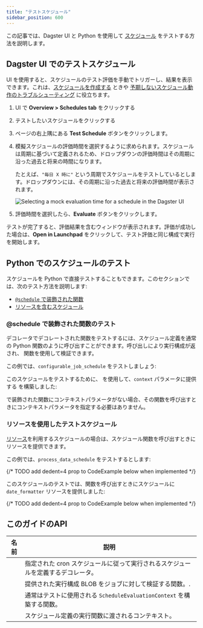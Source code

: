 ```yaml
---
title: "テストスケジュール"
sidebar_position: 600
---
```


この記事では、Dagster UI と Python を使用して [スケジュール](index.md) をテストする方法を説明します。

## Dagster UI でのテストスケジュール

UI を使用すると、スケジュールのテスト評価を手動でトリガーし、結果を表示できます。これは、[スケジュールを作成する](スケジュールの定義) ときや [予期しないスケジュール動作のトラブルシューティング](スケジュールのトラブルシューティング) に役立ちます。

1. UI で **Overview > Schedules tab** をクリックする

2. テストしたいスケジュールをクリックする

3. ページの右上隅にある **Test Schedule** ボタンをクリックします。

4. 模擬スケジュールの評価時間を選択するように求められます。スケジュールは周期に基づいて定義されるため、ドロップダウンの評価時間はその周期に沿った過去と将来の時間になります。

   たとえば、`"毎日 X 時に"` という周期でスケジュールをテストしているとします。ドロップダウンには、その周期に沿った過去と将来の評価時間が表示されます。

    ![Selecting a mock evaluation time for a schedule in the Dagster UI](/images/guides/automate/schedules/testing-select-timestamp-page.png)

5. 評価時間を選択したら、**Evaluate** ボタンをクリックします。

テストが完了すると、評価結果を含むウィンドウが表示されます。評価が成功した場合は、**Open in Launchpad** をクリックして、テスト評価と同じ構成で実行を開始します。

## Python でのスケジュールのテスト

スケジュールを Python で直接テストすることもできます。このセクションでは、次のテスト方法を説明します:

- [`@schedule` で装飾された関数](#testing-schedule-decorated-functions)
- [リソースを含むスケジュール](#testing-schedules-with-resources)

### @schedule で装飾された関数のテスト

<PyObject section="schedules-sensors" module="dagster" object="schedule" decorator /> デコレータでデコレートされた関数をテストするには、スケジュール定義を通常の Python 関数のように呼び出すことができます。呼び出しにより実行構成が返され、<PyObject section="execution" module="dagster" object="validate_run_config" /> 関数を使用して検証できます。

この例では、`configurable_job_schedule` をテストしましょう:

<CodeExample path="docs_snippets/docs_snippets/concepts/partitions_schedules_sensors/schedules/schedules.py" startAfter="start_run_config_schedule" endBefore="end_run_config_schedule" />

このスケジュールをテストするために、<PyObject section="schedules-sensors" module="dagster" object="build_schedule_context" /> を使用して、`context` パラメータに提供する <PyObject section="schedules-sensors" module="dagster" object="ScheduleEvaluationContext" /> を構築しました:

<CodeExample path="docs_snippets/docs_snippets/concepts/partitions_schedules_sensors/schedules/schedule_examples.py" startAfter="start_test_cron_schedule_context" endBefore="end_test_cron_schedule_context" />

<PyObject section="schedules-sensors" module="dagster" object="schedule" decorator /> で装飾された関数にコンテキストパラメータがない場合、その関数を呼び出すときにコンテキストパラメータを指定する必要はありません。

### リソースを使用したテストスケジュール

[リソース](/guides/build/external-resources)を利用するスケジュールの場合は、スケジュール関数を呼び出すときにリソースを提供できます。

この例では、`process_data_schedule` をテストするとします:

{/* TODO add dedent=4 prop to CodeExample below when implemented */}
<CodeExample path="docs_snippets/docs_snippets/concepts/resources/pythonic_resources.py" startAfter="start_new_resource_on_schedule" endBefore="end_new_resource_on_schedule" />

このスケジュールのテストでは、関数を呼び出すときにスケジュールに `date_formatter` リソースを提供しました:

{/* TODO add dedent=4 prop to CodeExample below when implemented */}
<CodeExample path="docs_snippets/docs_snippets/concepts/resources/pythonic_resources.py" startAfter="start_test_resource_on_schedule" endBefore="end_test_resource_on_schedule" />

## このガイドのAPI

| 名前                                            | 説明  |
| ----------------------------------------------- | --------------------------------- |
| <PyObject section="schedules-sensors" module="dagster" object="schedule" decorator />        | 指定された cron スケジュールに従って実行されるスケジュールを定義するデコレータ。   |
| <PyObject section="execution" module="dagster" object="validate_run_config" />       | 提供された実行構成 BLOB をジョブに対して検証する関数。.                   |
| <PyObject section="schedules-sensors" module="dagster" object="build_schedule_context" />    | 通常はテストに使用される `ScheduleEvaluationContext` を構築する関数。 |
| <PyObject section="schedules-sensors" module="dagster" object="ScheduleEvaluationContext" /> | スケジュール定義の実行関数に渡されるコンテキスト。                    |
